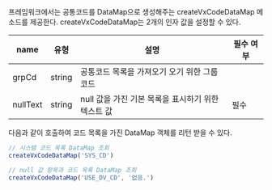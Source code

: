 프레임워크에서는 공통코드를 DataMap으로 생성해주는 createVxCodeDataMap 메소드를 제공한다.
createVxCodeDataMap는 2개의 인자 값을 설정할 수 있다.

| name | 유형 | 설명 | 필수 여부 |
| --- | --- | --- | --- |
| grpCd | string | 공통코드 목록을 가져오기 오기 위한 그룹 코드 |  |
| nullText  | string | null 값을 가진 기본 목록을 표시하기 위한 텍스트 값 | 필수 |

다음과 같이 호출하여 코드 목록을 가진 DataMap 객체를 리턴 받을 수 있다.
```typescript
// 시스템 코드 목록 DataMap 조회
createVxCodeDataMap('SYS_CD')

// null 값 항목과 코드 목록 DataMap 조회
createVxCodeDataMap('USE_DV_CD', '없음.')
```
